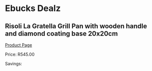 
# Ebucks Dealz
## Risoli La Gratella Grill Pan with wooden handle and diamond coating base 20x20cm
[Product Page](https://www.ebucks.com/web/shop/productSelected.do?prodId=1162514481&catId=704983235)

Price: R545.00

Savings: 


	